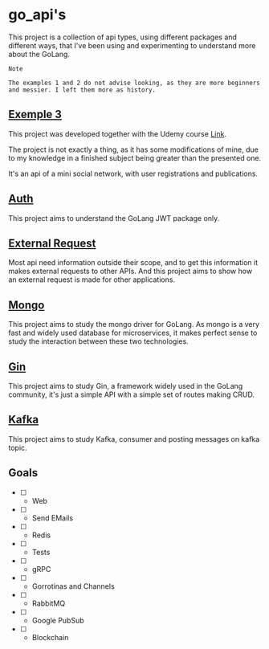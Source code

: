 # go_api's

This project is a collection of api types, using different packages and different ways, that I've been using and experimenting to understand more about the GoLang.

`Note`
```
The examples 1 and 2 do not advise looking, as they are more beginners and messier. I left them more as history.
```


## [Exemple 3](https://github.com/piovani/go_api/tree/master/example3)
This project was developed together with the Udemy course [Link](https://www.udemy.com/course/aprenda-golang-do-zero-desenvolva-uma-aplicacao-completa/).

The project is not exactly a thing, as it has some modifications of mine, due to my knowledge in a finished subject being greater than the presented one.

It's an api of a mini social network, with user registrations and publications.


## [Auth](https://github.com/piovani/go_api/tree/master/go_auth)
This project aims to understand the GoLang JWT package only.


## [External Request](https://github.com/piovani/go_api/tree/master/go_external_request)
Most api need information outside their scope, and to get this information it makes external requests to other APIs. And this project aims to show how an external request is made for other applications.


## [Mongo](https://github.com/piovani/go_api/tree/master/go_mongo)
This project aims to study the mongo driver for GoLang. As mongo is a very fast and widely used database for microservices, it makes perfect sense to study the interaction between these two technologies.


## [Gin](https://github.com/piovani/go_api/tree/master/go_gin)
This project aims to study Gin, a framework widely used in the GoLang community, it's just a simple API with a simple set of routes making CRUD.


## [Kafka](https://github.com/piovani/go_api/tree/master/go_kafka)
This project aims to study Kafka, consumer and posting messages on kafka topic.

## Goals
* [ ] - Web
* [ ] - Send EMails
* [ ] - Redis
* [ ] - Tests
* [ ] - gRPC
* [ ] - Gorrotinas and Channels
* [ ] - RabbitMQ
* [ ] - Google PubSub
* [ ] - Blockchain